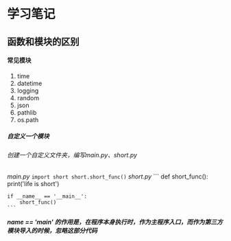 # 学习笔记

## 函数和模块的区别

#### 常见模块

1. time
2. datetime
3. logging
4. random
5. json
6. pathlib
7. os.path

##### 自定义一个模块
###### 创建一个自定义文件夹，编写main.py、short.py
*main.py*
    ```
    import short
    short.short_func()
    ```
*short.py*
    ```
    def short_func():
        print('life is short')

    if __name__ == '__main__':
        short_func()
    ```
***__name__ == '__main__' 的作用是，在程序本身执行时，作为主程序入口，而作为第三方模块导入的时候，忽略这部分代码***
